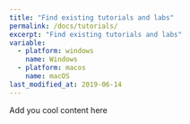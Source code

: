 ```yaml
---
title: "Find existing tutorials and labs"
permalink: /docs/tutorials/
excerpt: "Find existing tutorials and labs"
variable:
  - platform: windows
    name: Windows
  - platform: macos
    name: macOS
last_modified_at: 2019-06-14
---
```



Add you cool content here


